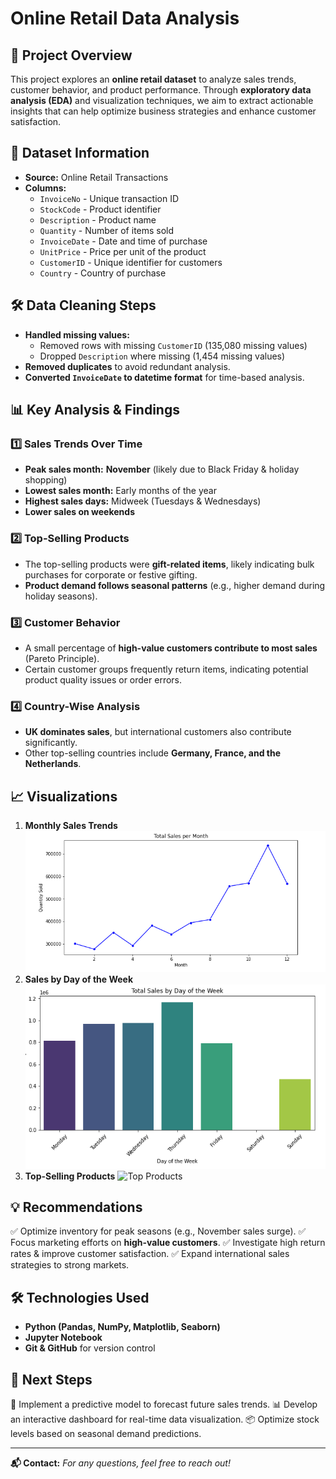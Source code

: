 # Online Retail Data Analysis

## 📌 Project Overview
This project explores an **online retail dataset** to analyze sales trends, customer behavior, and product performance. Through **exploratory data analysis (EDA)** and visualization techniques, we aim to extract actionable insights that can help optimize business strategies and enhance customer satisfaction.

## 📂 Dataset Information
- **Source:** Online Retail Transactions
- **Columns:**
  - `InvoiceNo` - Unique transaction ID
  - `StockCode` - Product identifier
  - `Description` - Product name
  - `Quantity` - Number of items sold
  - `InvoiceDate` - Date and time of purchase
  - `UnitPrice` - Price per unit of the product
  - `CustomerID` - Unique identifier for customers
  - `Country` - Country of purchase

## 🛠️ Data Cleaning Steps
- **Handled missing values:**
  - Removed rows with missing `CustomerID` (135,080 missing values)
  - Dropped `Description` where missing (1,454 missing values)
- **Removed duplicates** to avoid redundant analysis.
- **Converted `InvoiceDate` to datetime format** for time-based analysis.

## 📊 Key Analysis & Findings
### 1️⃣ Sales Trends Over Time
- **Peak sales month:** **November** (likely due to Black Friday & holiday shopping)
- **Lowest sales month:** Early months of the year
- **Highest sales days:** Midweek (Tuesdays & Wednesdays)
- **Lower sales on weekends**

### 2️⃣ Top-Selling Products
- The top-selling products were **gift-related items**, likely indicating bulk purchases for corporate or festive gifting.
- **Product demand follows seasonal patterns** (e.g., higher demand during holiday seasons).

### 3️⃣ Customer Behavior
- A small percentage of **high-value customers contribute to most sales** (Pareto Principle).
- Certain customer groups frequently return items, indicating potential product quality issues or order errors.

### 4️⃣ Country-Wise Analysis
- **UK dominates sales**, but international customers also contribute significantly.
- Other top-selling countries include **Germany, France, and the Netherlands**.

## 📈 Visualizations
1. **Monthly Sales Trends** ![Monthly Sales Graph](images/Total_Sales_per_Month.png)
2. **Sales by Day of the Week** ![Sales per Day](images/Total_Sales_per_Day.png)
3. **Top-Selling Products** ![Top Products](top_products.png)

## 💡 Recommendations
✅ Optimize inventory for peak seasons (e.g., November sales surge).
✅ Focus marketing efforts on **high-value customers**.
✅ Investigate high return rates & improve customer satisfaction.
✅ Expand international sales strategies to strong markets.

## 🛠️ Technologies Used
- **Python (Pandas, NumPy, Matplotlib, Seaborn)**
- **Jupyter Notebook**
- **Git & GitHub** for version control

## 📌 Next Steps
🚀 Implement a predictive model to forecast future sales trends.
📊 Develop an interactive dashboard for real-time data visualization.
📦 Optimize stock levels based on seasonal demand predictions.

---
**📬 Contact:** _For any questions, feel free to reach out!_
